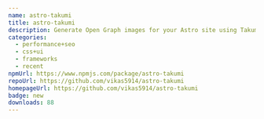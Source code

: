 ```yaml
---
name: astro-takumi
title: astro-takumi
description: Generate Open Graph images for your Astro site using Takumi.
categories:
  - performance+seo
  - css+ui
  - frameworks
  - recent
npmUrl: https://www.npmjs.com/package/astro-takumi
repoUrl: https://github.com/vikas5914/astro-takumi
homepageUrl: https://github.com/vikas5914/astro-takumi
badge: new
downloads: 88
---
```

